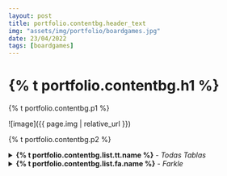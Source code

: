 ```yaml
---
layout: post
title: portfolio.contentbg.header_text
img: "assets/img/portfolio/boardgames.jpg"
date: 23/04/2022
tags: [boardgames]
---
```

<h1>{% t portfolio.contentbg.h1 %}</h1>
<p>{% t portfolio.contentbg.p1 %}</p>

![image]({{ page.img | relative_url }})

<p>{% t portfolio.contentbg.p2 %}</p>

<details>
    <summary><strong>{% t portfolio.contentbg.list.tt.name %}</strong> - <em>Todas Tablas</em></summary>
    {% t portfolio.contentbg.list.tt.desc1 %}
    {% t portfolio.contentbg.list.tt.desc2 %}
    {% t portfolio.contentbg.list.tt.desc3 %}
</details>

<details>
    <summary><strong>{% t portfolio.contentbg.list.fa.name %}</strong> - <em>Farkle</em></summary>
    {% t portfolio.contentbg.list.fa.desc1 %}
    {% t portfolio.contentbg.list.fa.desc2 %}
    {% t portfolio.contentbg.list.fa.desc3 %}
</details>